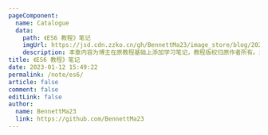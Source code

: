 ```yaml
---
pageComponent:
  name: Catalogue
  data:
    path: 《ES6 教程》笔记
    imgUrl: https://jsd.cdn.zzko.cn/gh/BennettMa23/image_store/blog/20230112160453.png
    description: 本章内容为博主在原教程基础上添加学习笔记，教程版权归原作者所有。来源：<a href='https://es6.ruanyifeng.com/' target='_blank'>ES6教程</a>
title: 《ES6 教程》笔记
date: 2023-01-12 15:49:22
permalink: /note/es6/
article: false
comment: false
editLink: false
author:
  name: BennettMa23
  link: https://github.com/BennettMa23
---
```

